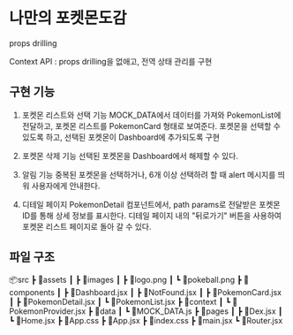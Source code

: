 # 나만의 포켓몬도감
props drilling 
 
Context API : props drilling을 없애고, 전역 상태 관리를 구현

## 구현 기능
1. 포켓몬 리스트와 선택 기능 
  MOCK_DATA에서 데이터를 가져와 PokemonList에 전달하고, 포켓몬 리스트를 PokemonCard 형태로 보여준다.
  포켓몬을 선택할 수 있도록 하고, 선택된 포켓몬이 Dashboard에 추가되도록 구현

2. 포켓몬 삭제 기능
  선택된 포켓몬을 Dashboard에서 해제할 수 있다.

3. 알림 기능
  중복된 포켓몬을 선택하거나, 6개 이상 선택하려 할 때 alert 메시지를 띄워 사용자에게 안내한다.

4. 디테일 페이지
   PokemonDetail 컴포넌트에서, path params로 전달받은 포켓몬 ID를 통해 상세 정보를 표시한다.
   디테일 페이지 내의 "뒤로가기" 버튼을 사용하여 포켓몬 리스트 페이지로 돌아 갈 수 있다.
   

## 파일 구조

📦src
 ┣ 📂assets
 ┃ ┣ 📂images
 ┃ ┣ 📜logo.png
 ┃ ┗ 📜pokeball.png
 ┣ 📂components
 ┃ ┣ 📜Dashboard.jsx
 ┃ ┣ 📜NotFound.jsx
 ┃ ┣ 📜PokemonCard.jsx
 ┃ ┣ 📜PokemonDetail.jsx
 ┃ ┗ 📜PokemonList.jsx
 ┣ 📂context
 ┃ ┗ 📜PokemonProvider.jsx
 ┣ 📂data
 ┃ ┗ 📜MOCK_DATA.js
 ┣ 📂pages
 ┃ ┣ 📜Dex.jsx
 ┃ ┗ 📜Home.jsx
 ┣ 📜App.css
 ┣ 📜App.jsx
 ┣ 📜index.css
 ┣ 📜main.jsx
 ┗ 📜Router.jsx
